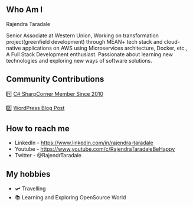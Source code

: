 ## Who Am I 

Rajendra Taradale

Senior Associate at Western Union, Working on transformation project(greenfield development) through MEAN+ tech stack and cloud-native applications on AWS using Microservices architecture, Docker, etc., A Full Stack Development enthusiast. Passionate about learning new technologies and exploring new ways of software solutions.

##  Community Contributions
  :one: [C# SharpCorner Member Since 2010](https://www.c-sharpcorner.com/members/rajendra-taradale3)
  
  :two: [WordPress Blog Post](https://rajendrataradale.wordpress.com/)

## How to reach me 
- LinkedIn - https://www.linkedin.com/in/rajendra-taradale
- Youtube - https://www.youtube.com/c/RajendraTaradaleBeHappy
- Twitter - @RajendrTaradale

## My hobbies
- :small_airplane: Travelling
- :books: Learning and Exploring OpenSource World 
